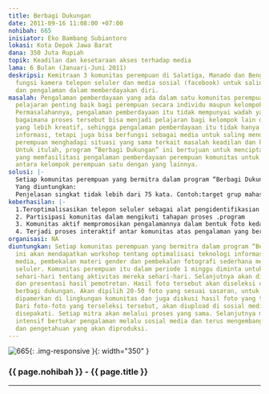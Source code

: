 ```yaml
---
title: Berbagi Dukungan
date: 2011-09-16 11:08:00 +07:00
nohibah: 665
inisiator: Eko Bambang Subiantoro
lokasi: Kota Depok Jawa Barat
dana: 350 Juta Rupiah
topik: Keadilan dan kesetaraan akses terhadap media
lama: 6 Bulan (Januari-Juni 2011)
deskripsi: Kemitraan 3 komunitas perempuan di Salatiga, Manado dan Bengkulu yang mengoptimalkan
  fungsi kamera telepon seluler dan media sosial (facebook) untuk saling berbagi informasi
  dan pengalaman dalam memberdayakan diri.
masalah: Pengalaman pemberdayaan yang ada dalam satu komunitas perempuan dapat menjadi
  pelajaran penting baik bagi perempuan secara individu maupun kelompok secara luas.
  Permasalahannya, pengalaman pemberdayaan itu tidak mempunyai wadah yang bisa memfasilitasi
  bagaimana proses tersebut bisa menjadi pelajaran bagi kelompok lain dengan bentuk
  yang lebih kreatif, sehingga pengalaman pemberdayaan itu tidak hanya sekedar menjadi
  informasi, tetapi juga bisa berfungsi sebagai media untuk saling mendukung ketika
  perempuan menghadapi situasi yang sama terkait masalah keadilan dan kesetaraan.
  Untuk itulah, program “Berbagi Dukungan” ini bertujuan untuk menciptakan media interaktif
  yang memfasilitasi pengalaman pemberdayaan perempuan komunitas untuk saling menguatkan
  antara kelompok perempuan satu dengan yang lainnya.
solusi: |-
  Setiap komunitas perempuan yang bermitra dalam program “Berbagi Dukungan” ini akan mendapatkan workshop tentang optimalisasi teknologi informasi dan sosial media, pembekalan materi gender dan pembekalan fotografi sederhana melalui telepon seluler. Komunitas perempuan itu dalam periode 1 minggu diminta untuk memotret kehidupan sehari-hari tentang aktivitas mereka sehari-hari. Selanjutnya akan dilakukan workshop dan presentasi hasil pemotretan. Hasil foto tersebut akan diseleksi oleh tim program berbagi dukungan. Akan dipilih 20-50 foto yang sesuai sasaran, untuk kemudian dicetak, dipamerkan di lingkungan komunitas dan juga diskusi hasil foto yang terseleksi. Dari foto-foto yang terseleksi tersebut, akan diupload di sosial media yang sudah disepakati. Setiap mitra akan melalui proses yang sama. Selanjutnya mereka akan intensif bertukar pengalaman melalu sosial media dan terus mengembangkan informasi dan pengetahuan yang akan diproduksi.
  Yang diuntungkan:
  Penjelasan singkat tidak lebih dari 75 kata. Contoh:target grup mahasiswa 19-23 tahun di 10 universitas di Jakarta, Bogor, Tangerang, Bekasi
keberhasilan: |-
  1.Teroptimalisasikan telepon seluler sebagai alat pengidentifikasian diri di komunitas.
  2. Partisipasi komunitas dalam mengikuti tahapan proses .program
  3. Komunitas aktif mempromosikan pengalamannya dalam bentuk foto kedalam sosial media.
  4. Terjadi proses interaktif antar komunitas atas pengalaman yang berbeda dengan satu sumber masalah yang sama.
organisasi: NA
diuntungkan: Setiap komunitas perempuan yang bermitra dalam program “Berbagi Dukungan”
  ini akan mendapatkan workshop tentang optimalisasi teknologi informasi dan sosial
  media, pembekalan materi gender dan pembekalan fotografi sederhana melalui telepon
  seluler. Komunitas perempuan itu dalam periode 1 minggu diminta untuk memotret kehidupan
  sehari-hari tentang aktivitas mereka sehari-hari. Selanjutnya akan dilakukan workshop
  dan presentasi hasil pemotretan. Hasil foto tersebut akan diseleksi oleh tim program
  berbagi dukungan. Akan dipilih 20-50 foto yang sesuai sasaran, untuk kemudian dicetak,
  dipamerkan di lingkungan komunitas dan juga diskusi hasil foto yang terseleksi.
  Dari foto-foto yang terseleksi tersebut, akan diupload di sosial media yang sudah
  disepakati. Setiap mitra akan melalui proses yang sama. Selanjutnya mereka akan
  intensif bertukar pengalaman melalu sosial media dan terus mengembangkan informasi
  dan pengetahuan yang akan diproduksi.
---
```


![665](/static/img/hibahcmb/665.png){: .img-responsive }{: width="350" }

### {{ page.nohibah }} - {{ page.title }}

---
